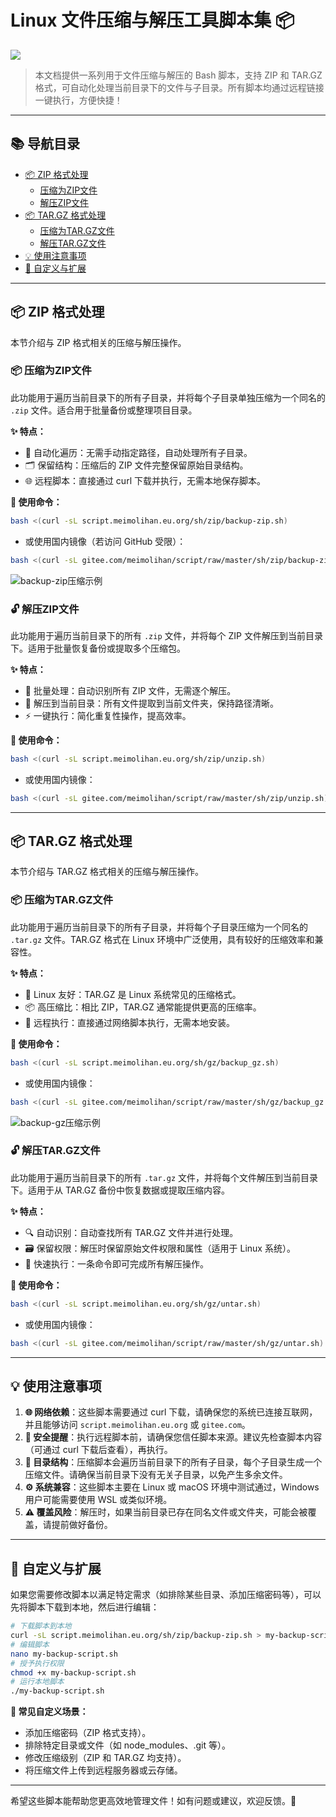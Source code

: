 # Linux 文件压缩与解压工具脚本集 📦

![](https://file.meimolihan.eu.org/img/zip-gz-01.webp) 

> 本文档提供一系列用于文件压缩与解压的 Bash 脚本，支持 ZIP 和 TAR.GZ 格式，可自动化处理当前目录下的文件与子目录。所有脚本均通过远程链接一键执行，方便快捷！

---

## 📚 导航目录

- [📦 ZIP 格式处理](#zip-format)
  - [压缩为ZIP文件](#backup-zip)
  - [解压ZIP文件](#unzip)
- [📦 TAR.GZ 格式处理](#tar-gz-format)
  - [压缩为TAR.GZ文件](#backup-gz)
  - [解压TAR.GZ文件](#untar-gz)
- [💡 使用注意事项](#notes)
- [🔧 自定义与扩展](#customization)

---

<a id="zip-format"></a>
## 📦 ZIP 格式处理

本节介绍与 ZIP 格式相关的压缩与解压操作。

<a id="backup-zip"></a>
### 📦 压缩为ZIP文件

此功能用于遍历当前目录下的所有子目录，并将每个子目录单独压缩为一个同名的 `.zip` 文件。适合用于批量备份或整理项目目录。

**✨ 特点：**
- 🔄 自动化遍历：无需手动指定路径，自动处理所有子目录。
- 🗂️ 保留结构：压缩后的 ZIP 文件完整保留原始目录结构。
- 🌐 远程脚本：直接通过 curl 下载并执行，无需本地保存脚本。

**📝 使用命令：**
```bash
bash <(curl -sL script.meimolihan.eu.org/sh/zip/backup-zip.sh)
```

- 或使用国内镜像（若访问 GitHub 受限）：

```bash
bash <(curl -sL gitee.com/meimolihan/script/raw/master/sh/zip/backup-zip.sh)
```

![backup-zip压缩示例](https://file.meimolihan.eu.org/screenshot/backup-zip-001.webp) 

<a id="unzip"></a>
### 🔓 解压ZIP文件

此功能用于遍历当前目录下的所有 `.zip` 文件，并将每个 ZIP 文件解压到当前目录下。适用于批量恢复备份或提取多个压缩包。

**✨ 特点：**
- 🔄 批量处理：自动识别所有 ZIP 文件，无需逐个解压。
- 📂 解压到当前目录：所有文件提取到当前文件夹，保持路径清晰。
- ⚡ 一键执行：简化重复性操作，提高效率。

**📝 使用命令：**
```bash
bash <(curl -sL script.meimolihan.eu.org/sh/zip/unzip.sh)
```

- 或使用国内镜像：

```bash
bash <(curl -sL gitee.com/meimolihan/script/raw/master/sh/zip/unzip.sh)
```

---

<a id="tar-gz-format"></a>
## 📦 TAR.GZ 格式处理

本节介绍与 TAR.GZ 格式相关的压缩与解压操作。

<a id="backup-gz"></a>
### 📦 压缩为TAR.GZ文件

此功能用于遍历当前目录下的所有子目录，并将每个子目录压缩为一个同名的 `.tar.gz` 文件。TAR.GZ 格式在 Linux 环境中广泛使用，具有较好的压缩效率和兼容性。

**✨ 特点：**
- 🐧 Linux 友好：TAR.GZ 是 Linux 系统常见的压缩格式。
- 📦 高压缩比：相比 ZIP，TAR.GZ 通常能提供更高的压缩率。
- 🔗 远程执行：直接通过网络脚本执行，无需本地安装。

**📝 使用命令：**
```bash
bash <(curl -sL script.meimolihan.eu.org/sh/gz/backup_gz.sh)
```

- 或使用国内镜像：

```bash
bash <(curl -sL gitee.com/meimolihan/script/raw/master/sh/gz/backup_gz.sh)
```

![backup-gz压缩示例](https://file.meimolihan.eu.org/screenshot/backup-gz-001.webp) 

<a id="untar-gz"></a>
### 🔓 解压TAR.GZ文件

此功能用于遍历当前目录下的所有 `.tar.gz` 文件，并将每个文件解压到当前目录下。适用于从 TAR.GZ 备份中恢复数据或提取压缩内容。

**✨ 特点：**
- 🔍 自动识别：自动查找所有 TAR.GZ 文件并进行处理。
- 🗃️ 保留权限：解压时保留原始文件权限和属性（适用于 Linux 系统）。
- 🚀 快速执行：一条命令即可完成所有解压操作。

**📝 使用命令：**
```bash
bash <(curl -sL script.meimolihan.eu.org/sh/gz/untar.sh)
```

- 或使用国内镜像：

```bash
bash <(curl -sL gitee.com/meimolihan/script/raw/master/sh/gz/untar.sh)
```

---

<a id="notes"></a>
## 💡 使用注意事项

1.  **🌐 网络依赖**：这些脚本需要通过 curl 下载，请确保您的系统已连接互联网，并且能够访问 `script.meimolihan.eu.org` 或 `gitee.com`。
2.  **🔐 安全提醒**：执行远程脚本前，请确保您信任脚本来源。建议先检查脚本内容（可通过 curl 下载后查看），再执行。
3.  **📁 目录结构**：压缩脚本会遍历当前目录下的所有子目录，每个子目录生成一个压缩文件。请确保当前目录下没有无关子目录，以免产生多余文件。
4.  **⚙️ 系统兼容**：这些脚本主要在 Linux 或 macOS 环境中测试通过，Windows 用户可能需要使用 WSL 或类似环境。
5.  **⚠️ 覆盖风险**：解压时，如果当前目录已存在同名文件或文件夹，可能会被覆盖，请提前做好备份。

---

<a id="customization"></a>
## 🔧 自定义与扩展

如果您需要修改脚本以满足特定需求（如排除某些目录、添加压缩密码等），可以先将脚本下载到本地，然后进行编辑：

```bash
# 下载脚本到本地
curl -sL script.meimolihan.eu.org/sh/zip/backup-zip.sh > my-backup-script.sh
# 编辑脚本
nano my-backup-script.sh
# 授予执行权限
chmod +x my-backup-script.sh
# 运行本地脚本
./my-backup-script.sh
```

**🎯 常见自定义场景：**
- 添加压缩密码（ZIP 格式支持）。
- 排除特定目录或文件（如 node_modules、.git 等）。
- 修改压缩级别（ZIP 和 TAR.GZ 均支持）。
- 将压缩文件上传到远程服务器或云存储。

---

希望这些脚本能帮助您更高效地管理文件！如有问题或建议，欢迎反馈。🚀